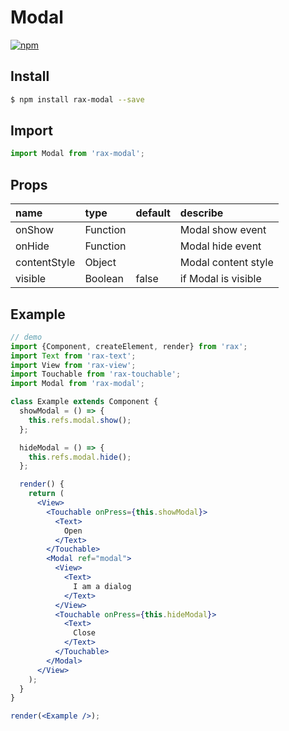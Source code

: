# Modal 

[![npm](https://img.shields.io/npm/v/rax-modal.svg)](https://www.npmjs.com/package/rax-modal)

## Install

```bash
$ npm install rax-modal --save
```

## Import

```jsx
import Modal from 'rax-modal';
```

## Props

| name      | type       | default  | describe   |
| :----------- | :------- | :---- | :-------------- |
| onShow       | Function |       | Modal show event      |
| onHide       | Function |       | Modal hide event      |
| contentStyle | Object   |       | Modal content style   |
| visible      | Boolean  | false | if Modal is visible   |

## Example

```jsx
// demo 
import {Component, createElement, render} from 'rax';
import Text from 'rax-text';
import View from 'rax-view';
import Touchable from 'rax-touchable';
import Modal from 'rax-modal';

class Example extends Component {
  showModal = () => {
    this.refs.modal.show();
  };

  hideModal = () => {
    this.refs.modal.hide();
  };

  render() {
    return (
      <View>
        <Touchable onPress={this.showModal}>
          <Text>
            Open
          </Text>
        </Touchable>
        <Modal ref="modal">
          <View>
            <Text>
              I am a dialog
            </Text>
          </View>
          <Touchable onPress={this.hideModal}>
            <Text>
              Close
            </Text>
          </Touchable>
        </Modal>
      </View>
    );
  }
}

render(<Example />);
```

